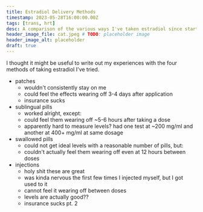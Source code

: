 ```yaml
---
title: Estradiol Delivery Methods
timestamp: 2023-05-28T16:00:00.00Z
tags: [trans, hrt]
desc: A comparison of the various ways I've taken estradiol since starting HRT.
header_image_file: cat.jpeg # TODO: placeholder image
header_image_alt: placeholder
draft: true
---
```


I thought it might be useful to write out my experiences with the four methods of taking estradiol I've tried.

- patches
  - wouldn't consistently stay on me
  - could feel the effects wearing off 3-4 days after application
  - insurance sucks
- sublingual pills
  - worked alright, except:
  - could feel them wearing off ~5-6 hours after taking a dose
  - apparently hard to measure levels? had one test at ~200 mg/ml and another at 400+ mg/ml at same dosage
- swallowed pills
  - could not get ideal levels with a reasonable number of pills, but:
  - couldn't actually feel them wearing off even at 12 hours between doses
- injections
  - holy shit these are great
  - was kinda nervous the first few times I injected myself, but I got used to it
  - cannot feel it wearing off between doses
  - levels are actually good??
  - insurance sucks pt. 2
